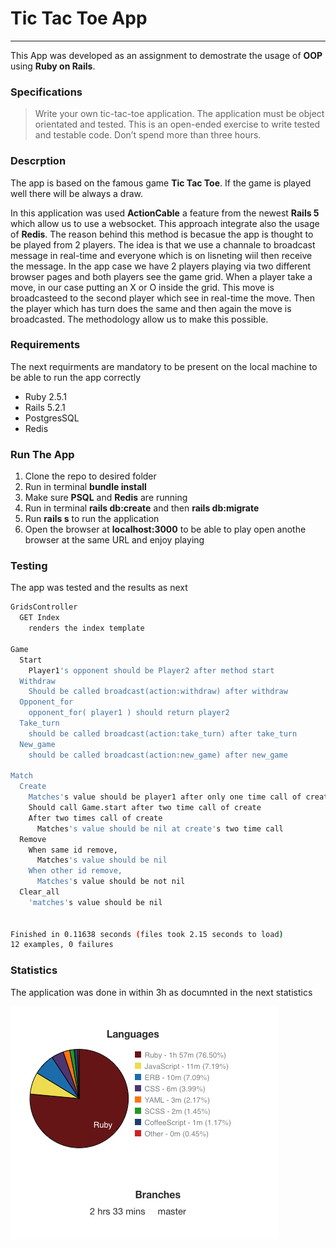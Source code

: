 # **Tic Tac Toe App**

---

This App was developed as an assignment to demostrate the usage of **OOP** using **Ruby on Rails**.

### Specifications

> Write your own tic-tac-toe application. The application must be object orientated and tested. This is an open-ended exercise to write tested and testable code. Don’t spend more than three hours.

### Descrption

The app is based on the famous game **Tic Tac Toe**. If the game is played well there will be always a draw. 

In this application was used **ActionCable** a feature from the newest **Rails 5**  which allow us to use a websocket. 
This approach integrate also the usage of **Redis**. 
The reason behind this method is becasue the app is thought to be played from 2 players. The idea is that we use a channale to broadcast message in real-time and everyone which is on lisneting wiil then receive the message. 
In the app case we have 2 players playing via two different browser pages and both players see the game grid. When a player take a move, in our case putting an X or O inside the grid. This move is broadcasteed to the second player which see in real-time the move. Then the player which has turn does the same and then again the move is broadcasted.
The methodology allow us to make this possible.  

### Requirements

The next requirments are mandatory to be present on the local machine to be able to run the app correctly

- Ruby 2.5.1 
- Rails 5.2.1
- PostgresSQL
- Redis

### Run The App

1. Clone the repo to desired folder
2. Run in terminal **bundle install**
3. Make sure **PSQL** and **Redis** are running
4. Run in terminal **rails db:create** and then **rails db:migrate**
5. Run **rails s** to run the application
6. Open the browser at **localhost:3000** to be able to play open anothe browser at the same URL and enjoy playing

### Testing

The app was tested and the results as next

````bash
GridsController
  GET Index
    renders the index template

Game
  Start
    Player1's opponent should be Player2 after method start
  Withdraw
    Should be called broadcast(action:withdraw) after withdraw
  Opponent_for
    opponent_for( player1 ) should return player2
  Take_turn
    should be called broadcast(action:take_turn) after take_turn
  New_game
    should be called broadcast(action:new_game) after new_game

Match
  Create
    Matches's value should be player1 after only one time call of create
    Should call Game.start after two time call of create
    After two times call of create
      Matches's value should be nil at create's two time call
  Remove
    When same id remove,
      Matches's value should be nil
    When other id remove,
      Matches's value should be not nil
  Clear_all
    'matches's value should be nil


Finished in 0.11638 seconds (files took 2.15 seconds to load)
12 examples, 0 failures
````



### Statistics

The application was done in within 3h as documnted in the next statistics

![Screenshot 2018-11-25 at 21.59.14](https://github.com/Jakub41/Tic-Tak-Toe-App-Rails/blob/master/Screenshot%202018-11-25%20at%2021.59.14.png)




